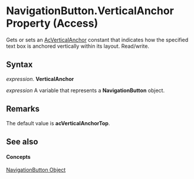 
# NavigationButton.VerticalAnchor Property (Access)

Gets or sets an [AcVerticalAnchor](08f16c8b-1566-cfad-795a-cb65a91c4e52.md) constant that indicates how the specified text box is anchored vertically within its layout. Read/write.


## Syntax

 _expression_. **VerticalAnchor**

 _expression_ A variable that represents a **NavigationButton** object.


## Remarks

The default value is  **acVerticalAnchorTop**.


## See also


#### Concepts


[NavigationButton Object](ac6ba9b4-45aa-0d92-d01d-fd8e8b9cede6.md)
